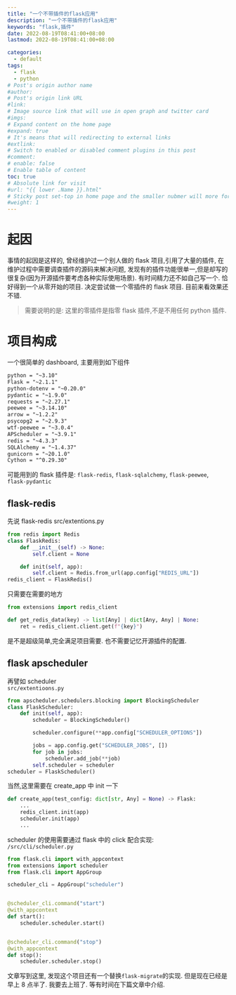 ```yaml
---
title: "一个不带插件的flask应用"
description: "一个不带插件的flask应用"
keywords: "flask,插件"
date: 2022-08-19T08:41:00+08:00
lastmod: 2022-08-19T08:41:00+08:00

categories:
  - default
tags:
  - flask
  - python
# Post's origin author name
#author:
# Post's origin link URL
#link:
# Image source link that will use in open graph and twitter card
#imgs:
# Expand content on the home page
#expand: true
# It's means that will redirecting to external links
#extlink:
# Switch to enabled or disabled comment plugins in this post
#comment:
# enable: false
# Enable table of content
toc: true
# Absolute link for visit
#url: "{{ lower .Name }}.html"
# Sticky post set-top in home page and the smaller nubmer will more forward.
#weight: 1
---
```


# 起因

事情的起因是这样的, 曾经维护过一个别人做的 flask 项目,引用了大量的插件, 在维护过程中需要调查插件的源码来解决问题, 发现有的插件功能很单一,但是却写的很复杂(因为开源插件要考虑各种实际使用场景). 有时间精力还不如自己写一个. 恰好得到一个从零开始的项目. 决定尝试做一个零插件的 flask 项目. 目前来看效果还不错.

> 需要说明的是: 这里的零插件是指零 flask 插件,不是不用任何 python 插件.

# 项目构成

一个很简单的 dashboard, 主要用到如下组件

```txt
python = "~3.10"
Flask = "~2.1.1"
python-dotenv = "~0.20.0"
pydantic = "~1.9.0"
requests = "~2.27.1"
peewee = "~3.14.10"
arrow = "~1.2.2"
psycopg2 = "~2.9.3"
wtf-peewee = "~3.0.4"
APScheduler = "~3.9.1"
redis = "~4.3.3"
SQLAlchemy = "~1.4.37"
gunicorn = "~20.1.0"
Cython = "^0.29.30"
```

可能用到的 flask 插件是: `flask-redis`, `flask-sqlalchemy`, `flask-peewee`, `flask-pydantic`

## flask-redis

先说 flask-redis
src/extentions.py

```python
from redis import Redis
class FlaskRedis:
    def __init__(self) -> None:
        self.client = None

    def init(self, app):
        self.client = Redis.from_url(app.config["REDIS_URL"])
redis_client = FlaskRedis()
```

只需要在需要的地方

```python
from extensions import redis_client

def get_redis_data(key) -> list[Any] | dict[Any, Any] | None:
    ret = redis_client.client.get(f"{key}")
```

是不是超级简单,完全满足项目需要. 也不需要记忆开源插件的配置.

## flask apscheduler

再譬如 scheduler <br />
`src/extentioons.py`

```python
from apscheduler.schedulers.blocking import BlockingScheduler
class FlaskScheduler:
    def init(self, app):
        scheduler = BlockingScheduler()

        scheduler.configure(**app.config["SCHEDULER_OPTIONS"])

        jobs = app.config.get("SCHEDULER_JOBS", [])
        for job in jobs:
            scheduler.add_job(**job)
        self.scheduler = scheduler
scheduler = FlaskScheduler()
```

当然,这里需要在 create_app 中 init 一下

```python
def create_app(test_config: dict[str, Any] = None) -> Flask:
    ...
    redis_client.init(app)
    scheduler.init(app)
    ...
```

scheduler 的使用需要通过 flask 中的 click 配合实现:<br />
`/src/cli/scheduler.py`

```python
from flask.cli import with_appcontext
from extensions import scheduler
from flask.cli import AppGroup

scheduler_cli = AppGroup("scheduler")


@scheduler_cli.command("start")
@with_appcontext
def start():
    scheduler.scheduler.start()


@scheduler_cli.command("stop")
@with_appcontext
def stop():
    scheduler.scheduler.stop()
```

文章写到这里, 发现这个项目还有一个替换`flask-migrate`的实现. 但是现在已经是早上 8 点半了. 我要去上班了. 等有时间在下篇文章中介绍.
